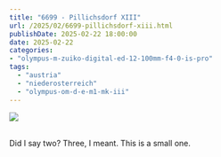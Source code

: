 ```yaml
---
title: "6699 - Pillichsdorf XIII"
url: /2025/02/6699-pillichsdorf-xiii.html
publishDate: 2025-02-22 18:00:00
date: 2025-02-22
categories:
- "olympus-m-zuiko-digital-ed-12-100mm-f4-0-is-pro"
tags:
  - "austria"
  - "niederosterreich"
  - "olympus-om-d-e-m1-mk-iii"
---
```

<div class="container">
<div class="center"><a target="_blank" href="https://d25zfm9zpd7gm5.cloudfront.net/1200x1200/2020/20200920_101218_lr.jpg"><img class="webfeedsFeaturedVisual" src="https://d25zfm9zpd7gm5.cloudfront.net/0600x0600/2020/20200920_101218_lr.jpg" /></a></div>
</div>
<br />

Did I say two? Three, I meant. This is a small one.
